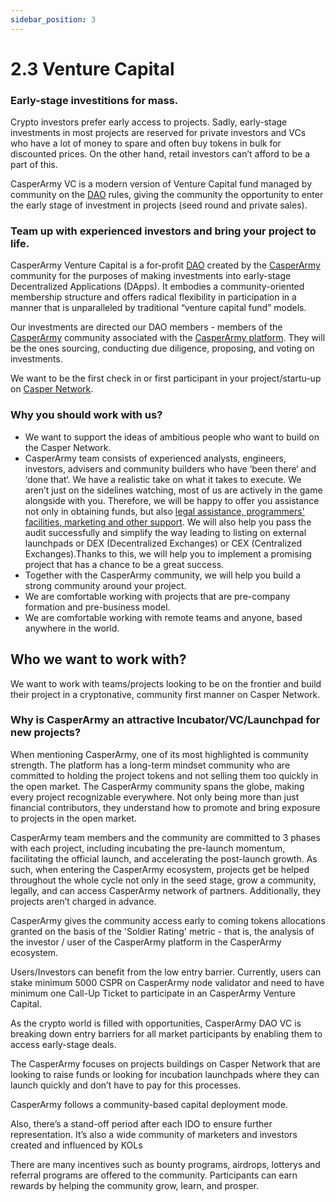 ```yaml
---
sidebar_position: 3
---
```


# 2.3 Venture Capital

### Early-stage investitions for mass.

Crypto investors prefer early access to projects. Sadly, early-stage investments in most projects are reserved for private investors and VCs who have a lot of money to spare and often buy tokens in bulk for discounted prices. On the other hand, retail investors can’t afford to be a part of this.

CasperArmy VC is a modern version of Venture Capital fund managed  by community on the <a href="https://docs.casperarmy.org/docs/PRODUCTS%20AND%20SERVICES/2.2%20DAO">DAO</a> rules, giving the community the opportunity to enter the early stage of investment in projects (seed round and private sales).

### Team up with experienced investors and bring your project to life.

CasperArmy Venture Capital is a for-profit <a href="https://docs.casperarmy.org/docs/PRODUCTS%20AND%20SERVICES/2.2%20DAO">DAO</a> created by the <a href="https://docs.casperarmy.org/docs/what-is-casperarmy/1.1-Description">CasperArmy</a> community for the purposes of making investments into early-stage Decentralized Applications (DApps). It embodies a community-oriented membership structure and offers radical flexibility in participation in a manner that is unparalleled by traditional “venture capital fund” models.

Our investments are directed our DAO members - members of the <a href="https://docs.casperarmy.org/docs/what-is-casperarmy/1.1-Description">CasperArmy</a> community associated with the <a href="https://casper.army">CasperArmy platform</a>. They will be the ones sourcing, conducting due diligence, proposing, and voting on investments.

We want to be the first check in or first participant in your project/startu-up on <a href="https://casper.network">Casper Network</a>.

### Why you should work with us?

- We want to support the ideas of ambitious people who want to build on the Casper Network.
- CasperArmy team consists of experienced analysts, engineers, investors, advisers and community builders who have ‘been there‘ and ‘done that‘. We have a realistic take on what it takes to execute. We aren’t just on the sidelines watching, most of us are actively in the game alongside with you. Therefore, we will be happy to offer you assistance not only in obtaining funds, but also <a href="https://docs.casperarmy.org/docs/PRODUCTS%20AND%20SERVICES/2.5%20Development%20Assistance">legal assistance, programmers' facilities, marketing and other support</a>. We will also help you pass the audit successfully and simplify the way leading to listing on external launchpads or DEX (Decentralized Exchanges) or CEX (Centralized Exchanges).Thanks to this, we will help you to implement a promising project that has a chance to be a great success.
- Together with the CasperArmy community, we will help you build a strong community around your project.
- We are comfortable working with projects that are pre-company formation and pre-business model.
- We are comfortable working with remote teams and anyone, based anywhere in the world.

## Who we want to work with?

We want to work with teams/projects looking to be on the frontier and build their project in a cryptonative, community first manner on Casper Network.

### Why is CasperArmy an attractive Incubator/VC/Launchpad for new projects?

When mentioning CasperArmy, one of its most highlighted is community strength.
The platform has a long-term mindset community who are committed to holding the project tokens and not selling them too quickly in the open market.
The CasperArmy community spans the globe, making every project recognizable everywhere.
Not only being more than just financial contributors, they understand how to promote and bring exposure to projects in the open market.

CasperArmy team members and the community are committed to 3 phases with each project, including incubating the pre-launch momentum, facilitating the official launch, and accelerating the post-launch growth.
As such, when entering the CasperArmy ecosystem, projects get be helped throughout the whole cycle not only in the seed stage, grow a community, legally, and can access CasperArmy network of partners. Additionally, they projects aren’t charged in advance.

CasperArmy gives the community access early to coming tokens allocations granted on the basis of the 'Soldier Rating' metric - that is, the analysis of the investor / user of the CasperArmy platform in the CasperArmy ecosystem.

Users/Investors can benefit from the low entry barrier. Currently, users can stake minimum 5000 CSPR on CasperArmy node validator and need to have minimum one Call-Up Ticket to participate in an CasperArmy Venture Capital.

As the crypto world is filled with opportunities, CasperArmy DAO VC is breaking down entry barriers for all market participants by enabling them to access early-stage deals.

The CasperArmy focuses on projects buildings on Casper Network that are looking to raise funds or looking for incubation launchpads where they can launch quickly and don’t have to pay for this processes.

CasperArmy follows a community-based capital deployment mode.

Also, there’s a stand-off period after each IDO to ensure further representation. It’s also a wide community of marketers and investors created and influenced by KOLs

There are many incentives such as bounty programs, airdrops, lotterys and referral programs are offered to the community. Participants can earn rewards by helping the community grow, learn, and prosper.

